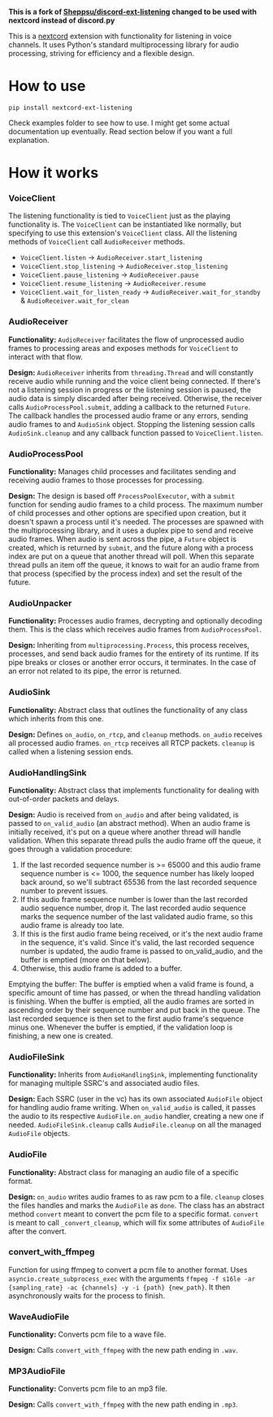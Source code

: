 **This is a fork of [Sheppsu/discord-ext-listening](https://github.com/Sheppsu/discord-ext-listening) changed to be used with nextcord instead of discord.py**

This is a [nextcord](https://github.com/nextcord/nextcord) extension with functionality for listening in voice 
channels. It uses Python's standard multiprocessing library for audio processing, striving for efficiency and a 
flexible design.

# How to use
`pip install nextcord-ext-listening`

Check examples folder to see how to use.
I might get some actual documentation up eventually.
Read section below if you want a full explanation.

# How it works
### VoiceClient
The listening functionality is tied to `VoiceClient` just as the playing functionality is.
The `VoiceClient` can be instantiated like normally, but specifying to use this extension's `VoiceClient` class.
All the listening methods of `VoiceClient` call `AudioReceiver` methods.
- `VoiceClient.listen` -> `AudioReceiver.start_listening`
- `VoiceClient.stop_listening` -> `AudioReceiver.stop_listening`
- `VoiceClient.pause_listening` -> `AudioReceiver.pause`
- `VoiceClient.resume_listening` -> `AudioReceiver.resume`
- `VoiceClient.wait_for_listen_ready` -> `AudioReceiver.wait_for_standby` & `AudioReceiver.wait_for_clean`

### AudioReceiver
**Functionality:** `AudioReceiver` facilitates the flow of unprocessed audio frames to processing areas and exposes methods
for `VoiceClient` to interact with that flow. 

**Design:** `AudioReceiver` inherits from `threading.Thread` and will constantly receive audio while 
running and the voice client being connected. If there's not a listening session in progress or the 
listening session is paused, the audio data is simply discarded after being received. Otherwise,
the receiver calls `AudioProcessPool.submit`, adding a callback to the returned `Future`. The callback
handles the processed audio frame or any errors, sending audio frames to and `AudioSink` object.
Stopping the listening session calls `AudioSink.cleanup` and any callback function passed to `VoiceClient.listen`.

### AudioProcessPool
**Functionality:** Manages child processes and facilitates sending and receiving audio frames to those processes
for processing.

**Design:** The design is based off `ProcessPoolExecutor`, with a `submit` function for sending audio frames to
a child process. The maximum number of child processes and other options are specified upon creation, but it doesn't
spawn a process until it's needed. The processes are spawned with the multiprocessing library, and it uses a duplex
pipe to send and receive audio frames. When audio is sent across the pipe, a `Future` object is created, which is
returned by `submit`, and the future along with a process index are put on a queue that another thread will poll.
When this separate thread pulls an item off the queue, it knows to wait for an audio frame from that process
(specified by the process index) and set the result of the future.

### AudioUnpacker
**Functionality:** Processes audio frames, decrypting and optionally decoding them. This is the class which receives
audio frames from `AudioProcessPool`.

**Design:** Inheriting from `multiprocessing.Process`, this process receives, processes, and send back audio frames
for the entirety of its runtime. If its pipe breaks or closes or another error occurs, it terminates. In the case
of an error not related to its pipe, the error is returned.

### AudioSink
**Functionality:** Abstract class that outlines the functionality of any class which inherits from this one.

**Design:** Defines `on_audio`, `on_rtcp`, and `cleanup` methods. `on_audio` receives all processed audio frames. 
`on_rtcp` receives all RTCP packets. `cleanup` is called when a listening session ends.

### AudioHandlingSink
**Functionality:** Abstract class that implements functionality for dealing with out-of-order packets and delays.

**Design:** Audio is received from `on_audio` and after being validated, is passed to `on_valid_audio`
(an abstract method). When an audio frame is initially received, it's put on a queue where another thread will
handle validation. When this separate thread pulls the audio frame off the queue, it goes through a validation 
procedure:
1. If the last recorded sequence number is >= 65000 and this audio frame sequence number is <= 1000, the sequence number
has likely looped back around, so we'll subtract 65536 from the last recorded sequence number to prevent issues.
2. If this audio frame sequence number is lower than the last recorded audio sequence number, drop it. The last
recorded audio sequence marks the sequence number of the last validated audio frame, so this audio frame is already
too late.
3. If this is the first audio frame being received, or it's the next audio frame in the sequence, it's valid. 
Since it's valid, the last recorded sequence number is updated, the audio frame is passed to on_valid_audio, and
the buffer is emptied (more on that below).
4. Otherwise, this audio frame is added to a buffer.

Emptying the buffer: The buffer is emptied when a valid frame is found, a specific amount of time has passed, or
when the thread handling validation is finishing. When the buffer is emptied, all the audio frames are sorted in
ascending order by their sequence number and put back in the queue. The last recorded sequence is then set to the first
audio frame's sequence minus one. Whenever the buffer is emptied, if the validation loop is finishing, a new one is
created.

### AudioFileSink
**Functionality:** Inherits from `AudioHandlingSink`, implementing functionality for managing multiple SSRC's and
associated audio files.

**Design:** Each SSRC (user in the vc) has its own associated `AudioFile` object for handling audio frame writing.
When `on_valid_audio` is called, it passes the audio to its respective `AudioFile.on_audio` handler, creating a new one
if needed. `AudioFileSink.cleanup` calls `AudioFile.cleanup` on all the managed `AudioFile` objects.

### AudioFile
**Functionality:** Abstract class for managing an audio file of a specific format.

**Design:** `on_audio` writes audio frames to as raw pcm to a file. `cleanup` closes the files handles and marks the
`AudioFile` as `done`. The class has an abstract method `convert` meant to convert the pcm file to a specific format.
`convert` is meant to call `_convert_cleanup`, which will fix some attributes of `AudioFile` after the convert.

### convert_with_ffmpeg
Function for using ffmpeg to convert a pcm file to another format. Uses `asyncio.create_subprocess_exec` with the
arguments `ffmpeg -f s16le -ar {sampling_rate} -ac {channels} -y -i {path} {new_path}`. It then asynchronously waits
for the process to finish.

### WaveAudioFile
**Functionality:** Converts pcm file to a wave file.

**Design:** Calls `convert_with_ffmpeg` with the new path ending in `.wav`.

### MP3AudioFile
**Functionality:** Converts pcm file to an mp3 file.

**Design:** Calls `convert_with_ffmpeg` with the new path ending in `.mp3`.